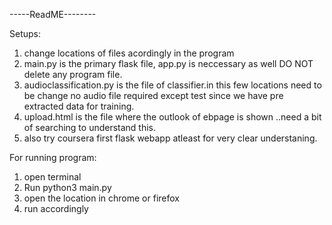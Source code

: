 -----ReadME--------

Setups:
1. change locations of files acordingly in the program
2. main.py is the primary flask file, app.py is neccessary as well DO NOT delete any program file.
3. audioclassification.py is the file of classifier.in this few locations need to be change no audio file required except test since we have pre extracted data for training.
4. upload.html is the file where the outlook of ebpage is shown ..need a bit of searching to understand this.
5. also try coursera first flask webapp atleast for very clear understaning.

For running program:
1. open terminal
2. Run python3 main.py
3. open the location in chrome or firefox
4. run accordingly

